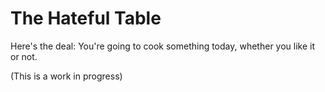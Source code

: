 # The Hateful Table

Here's the deal: You're going to cook something today, whether you like it or not.

(This is a work in progress)
